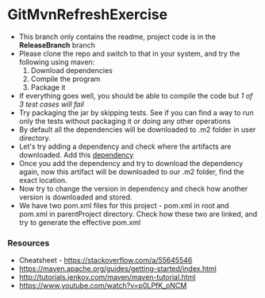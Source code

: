 # GitMvnRefreshExercise

- This branch only contains the readme, project code is in the **ReleaseBranch** branch
- Please clone the repo and switch to that in your system, and try the following using maven:
	1. Download dependencies 
	2. Compile the program 
	3. Package it  
- If everything goes well, you should be able to compile the code but *1 of 3 test cases will fail*
- Try packaging the jar by skipping tests. See if you can find a way to run only the tests without packaging it or doing any other operations
- By default all the dependencies will be downloaded to .m2 folder in user directory.
- Let's try adding a dependency and check where the artifacts are downloaded.  Add this [dependency](https://mvnrepository.com/artifact/org.apache.logging.log4j/log4j-core/2.14.1)
- Once you add the dependency and try to download the dependency again, now this artifact will be downloaded to our .m2 folder, find the exact location.
- Now try to change the version in dependency and check how another version is downloaded and stored.
- We have two pom.xml files for this project - pom.xml in root and pom.xml in parentProject directory.  Check how these two are linked, and try to generate the effective pom.xml


### Resources

- Cheatsheet - https://stackoverflow.com/a/55645546
- https://maven.apache.org/guides/getting-started/index.html
- http://tutorials.jenkov.com/maven/maven-tutorial.html
- https://www.youtube.com/watch?v=p0LPfK_oNCM
